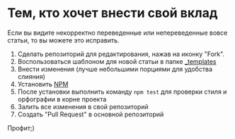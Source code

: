 # Тем, кто хочет внести свой вклад

Если вы видите некорректно переведенные или непереведенные вовсе статьи, то вы можете это исправить.

1. Сделать репозиторий для редактирования, нажав на иконку "Fork".
2. Воспользоваться шаблоном для новой статьи в папке [_templates](_templates)
2. Внести изменения (лучше небольшими порциями для удобства слияния)
3. Установить [NPM](https://nodejs.org/en/download/)
4. После установки выполнить команду ```npm test``` для проверки стиля и орфографии в корне проекта
5. Залить все изменения в свой репозиторий
6. Создать "Pull Request" в основной репозиторий

Профит;)
